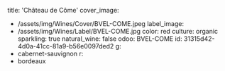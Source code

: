 title: 'Château de Côme'
cover_image:
  - /assets/img/Wines/Cover/BVEL-COME.jpeg
label_image:
  - /assets/img/Wines/Label/BVEL-COME.jpg
color: red
culture: organic
sparkling: true
natural_wine: false
odoo: BVEL-COME
id: 31315d42-4d0a-41cc-81a9-b56e0097ded2
g:
  - cabernet-sauvignon
r:
  - bordeaux
